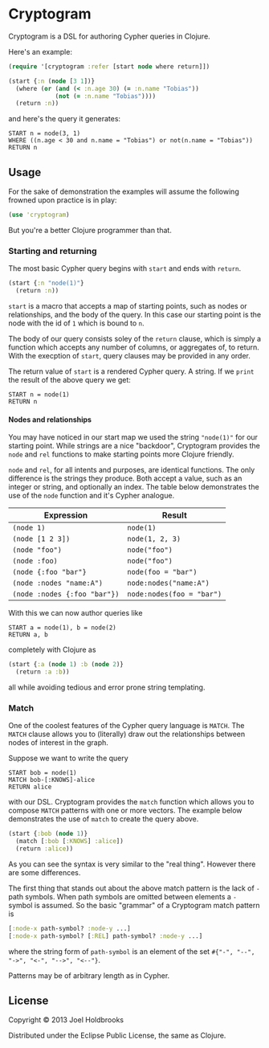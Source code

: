 # Cryptogram

Cryptogram is a DSL for authoring Cypher queries in Clojure.

Here's an example:

```clojure
(require '[cryptogram :refer [start node where return]])

(start {:n (node [3 1])}
  (where (or (and (< :n.age 30) (= :n.name "Tobias"))
             (not (= :n.name "Tobias"))))
  (return :n))
```

and here's the query it generates:

```
START n = node(3, 1)
WHERE ((n.age < 30 and n.name = "Tobias") or not(n.name = "Tobias"))
RETURN n
```

## Usage

For the sake of demonstration the examples will assume the following
frowned upon practice is in play:

```clojure
(use 'cryptogram)
```

But you're a better Clojure programmer than that.

### Starting and returning 

The most basic Cypher query begins with `start` and ends with
`return`.

```clojure
(start {:n "node(1)"}
  (return :n))
```

`start` is a macro that accepts a map of starting points, such as
nodes or relationships, and the body of the query. In this case our
starting point is the node with the id of `1` which is bound to `n`.

The body of our query consists soley of the `return` clause, which is
simply a function which accepts any number of columns, or aggregates
of, to return. With the execption of `start`, query clauses may be
provided in any order.

The return value of `start` is a rendered Cypher query. A string.
If we `print` the result of the above query we get:

```
START n = node(1)
RETURN n
```

#### Nodes and relationships

You may have noticed in our start map we used the string `"node(1)"`
for our starting point. While strings are a nice "backdoor",
Cryptogram provides the `node` and `rel` functions to make starting
points more Clojure friendly.

`node` and `rel`, for all intents and purposes, are identical
functions. The only difference is the strings they produce. Both
accept a value, such as an integer or string, and optionally an index.
The table below demonstrates the use of the `node` function and it's
Cypher analogue.

Expression                   | Result                    
-----------------------------|---------------------------
`(node 1)`                   | `node(1)`                 
`(node [1 2 3])`             | `node(1, 2, 3)`           
`(node "foo")`               | `node("foo")`             
`(node :foo)`                | `node("foo")`             
`(node {:foo "bar"}`         | `node(foo = "bar")`       
`(node :nodes "name:A")`     | `node:nodes("name:A")`    
`(node :nodes {:foo "bar"})` | `node:nodes(foo = "bar")` 

With this we can now author queries like 

```
START a = node(1), b = node(2)
RETURN a, b
```

completely with Clojure as

```clojure
(start {:a (node 1) :b (node 2)}
  (return :a :b))
```

all while avoiding tedious and error prone string templating.

### Match

One of the coolest features of the Cypher query language is `MATCH`.
The `MATCH` clause allows you to (literally) draw out the
relationships between nodes of interest in the graph.

Suppose we want to write the query

```
START bob = node(1)
MATCH bob-[:KNOWS]-alice
RETURN alice
```

with our DSL. Cryptogram provides the `match` function which allows
you to compose `MATCH` patterns with one or more vectors. The example
below demonstrates the use of `match` to create the query above. 

```clojure
(start {:bob (node 1)}
  (match [:bob [:KNOWS] :alice])
  (return :alice))
```

As you can see the syntax is very similar to the "real thing". However
there are some differences.

The first thing that stands out about the above match pattern is the
lack of `-` path symbols. When path symbols are omitted between
elements a `-` symbol is assumed. So the basic "grammar" of a
Cryptogram match pattern is

```clojure
[:node-x path-symbol? :node-y ...]
[:node-x path-symbol? [:REL] path-symbol? :node-y ...]
```

where the string form of `path-symbol` is an element of the set
`#{"-", "--", "->", "<-", "-->", "<--"}`. 

Patterns may be of arbitrary length as in Cypher. 

## License

Copyright © 2013 Joel Holdbrooks

Distributed under the Eclipse Public License, the same as Clojure.
